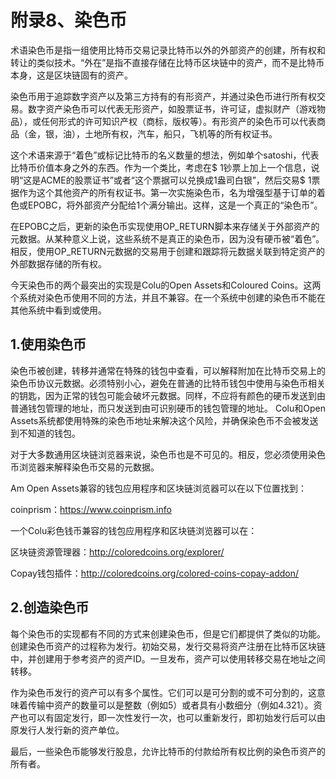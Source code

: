 # 附录8、染色币

术语染色币是指一组使用比特币交易记录比特币以外的外部资产的创建，所有权和转让的类似技术。“外在”是指不直接存储在比特币区块链中的资产，而不是比特币本身，这是区块链固有的资产。

 染色币用于追踪数字资产以及第三方持有的有形资产，并通过染色币进行所有权交易。数字资产染色币可以代表无形资产，如股票证书，许可证，虚拟财产（游戏物品），或任何形式的许可知识产权（商标，版权等）。有形资产的染色币可以代表商品（金，银，油），土地所有权，汽车，船只，飞机等的所有权证书。

 这个术语来源于“着色”或标记比特币的名义数量的想法，例如单个satoshi，代表比特币价值本身之外的东西。作为一个类比，考虑在$ 1钞票上加上一个信息，说明“这是ACME的股票证书”或者“这个票据可以兑换成1盎司白银”，然后交易$ 1票据作为这个其他资产的所有权证书。第一次实施染色币，名为增强型基于订单的着色或EPOBC，将外部资产分配给1个满分输出。这样，这是一个真正的“染色币”。

 在EPOBC之后，更新的染色币实现使用OP_RETURN脚本来存储关于外部资产的元数据。从某种意义上说，这些系统不是真正的染色币，因为没有硬币被“着色”。相反，使用OP_RETURN元数据的交易用于创建和跟踪将元数据关联到特定资产的外部数据存储的所有权。

今天染色币的两个最突出的实现是Colu的Open Assets和Coloured Coins。这两个系统对染色币使用不同的方法，并且不兼容。在一个系统中创建的染色币不能在其他系统中看到或使用。

## 1.使用染色币

 染色币被创建，转移并通常在特殊的钱包中查看，可以解释附加在比特币交易上的染色币协议元数据。必须特别小心，避免在普通的比特币钱包中使用与染色币相关的钥匙，因为正常的钱包可能会破坏元数据。同样，不应将有颜色的硬币发送到由普通钱包管理的地址，而只发送到由可识别硬币的钱包管理的地址。 Colu和Open Assets系统都使用特殊的染色币地址来解决这个风险，并确保染色币不会被发送到不知道的钱包。

 对于大多数通用区块链浏览器来说，染色币也是不可见的。相反，您必须使用染色币浏览器来解释染色币交易的元数据。

 Am Open Assets兼容的钱包应用程序和区块链浏览器可以在以下位置找到：

 coinprism：https://www.coinprism.info

 一个Colu彩色钱币兼容的钱包应用程序和区块链浏览器可以在：

 区块链资源管理器：http://coloredcoins.org/explorer/

 Copay钱包插件：http://coloredcoins.org/colored-coins-copay-addon/

## 2.创造染色币

 每个染色币的实现都有不同的方式来创建染色币，但是它们都提供了类似的功能。创建染色币资产的过程称为发行。初始交易，发行交易将资产注册在比特币区块链中，并创建用于参考资产的资产ID。一旦发布，资产可以使用转移交易在地址之间转移。

 作为染色币发行的资产可以有多个属性。它们可以是可分割的或不可分割的，这意味着传输中资产的数量可以是整数（例如5）或者具有小数细分（例如4.321）。资产也可以有固定发行，即一次性发行一次，也可以重新发行，即初始发行后可以由原发行人发行新的资产单位。

 最后，一些染色币能够发行股息，允许比特币的付款给所有权比例的染色币资产的所有者。